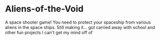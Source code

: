 # Aliens-of-the-Void
A space shooter game! You need to protect your spaceship from various aliens in the space ships. 
Still making it... got carried away with school and other fun projects I can't get my mind off of
